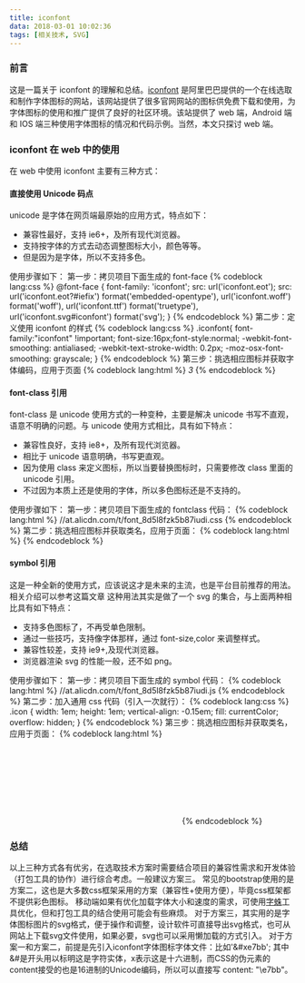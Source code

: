 ```yaml
---
title: iconfont
data: 2018-03-01 10:02:36
tags: [相关技术, SVG]
---
```


### 前言

这是一篇关于 iconfont 的理解和总结。[iconfont](http://www.iconfont.cn) 是阿里巴巴提供的一个在线选取和制作字体图标的网站，该网站提供了很多官网网站的图标供免费下载和使用，为字体图标的使用和推广提供了良好的社区环境。该站提供了 web 端，Android 端和 IOS 端三种使用字体图标的情况和代码示例。当然，本文只探讨 web 端。

### iconfont 在 web 中的使用

在 web 中使用 iconfont 主要有三种方式：

#### 直接使用 Unicode 码点

unicode 是字体在网页端最原始的应用方式，特点如下：

* 兼容性最好，支持 ie6+，及所有现代浏览器。
* 支持按字体的方式去动态调整图标大小，颜色等等。
* 但是因为是字体，所以不支持多色。

使用步骤如下：
第一步：拷贝项目下面生成的 font-face
{% codeblock lang:css %}
@font-face {
    font-family: 'iconfont';
    src: url('iconfont.eot');
    src: url('iconfont.eot?#iefix') format('embedded-opentype'),
    url('iconfont.woff') format('woff'),
    url('iconfont.ttf') format('truetype'),
    url('iconfont.svg#iconfont') format('svg');
}
{% endcodeblock %}
第二步：定义使用 iconfont 的样式
{% codeblock lang:css %}
.iconfont{
    font-family:"iconfont" !important;
    font-size:16px;font-style:normal;
    -webkit-font-smoothing: antialiased;
    -webkit-text-stroke-width: 0.2px;
    -moz-osx-font-smoothing: grayscale;
}
{% endcodeblock %}
第三步：挑选相应图标并获取字体编码，应用于页面
{% codeblock lang:html %}
<i class="iconfont">&#x33;</i>
{% endcodeblock %}

#### font-class 引用

font-class 是 unicode 使用方式的一种变种，主要是解决 unicode 书写不直观，语意不明确的问题。与 unicode 使用方式相比，具有如下特点：

* 兼容性良好，支持 ie8+，及所有现代浏览器。
* 相比于 unicode 语意明确，书写更直观。
* 因为使用 class 来定义图标，所以当要替换图标时，只需要修改 class 里面的 unicode 引用。
* 不过因为本质上还是使用的字体，所以多色图标还是不支持的。

使用步骤如下：
第一步：拷贝项目下面生成的 fontclass 代码：
{% codeblock lang:html %}
//at.alicdn.com/t/font_8d5l8fzk5b87iudi.css
{% endcodeblock %}
第二步：挑选相应图标并获取类名，应用于页面：
{% codeblock lang:html %}
<i class="iconfont icon-xxx"></i>
{% endcodeblock %}

#### symbol 引用

这是一种全新的使用方式，应该说这才是未来的主流，也是平台目前推荐的用法。相关介绍可以参考这篇文章 这种用法其实是做了一个 svg 的集合，与上面两种相比具有如下特点：

* 支持多色图标了，不再受单色限制。
* 通过一些技巧，支持像字体那样，通过 font-size,color 来调整样式。
* 兼容性较差，支持 ie9+,及现代浏览器。
* 浏览器渲染 svg 的性能一般，还不如 png。

使用步骤如下：
第一步：拷贝项目下面生成的 symbol 代码：
{% codeblock lang:html %}
//at.alicdn.com/t/font_8d5l8fzk5b87iudi.js
{% endcodeblock %}
第二步：加入通用 css 代码（引入一次就行）：
{% codeblock lang:css %}
.icon {
    width: 1em; height: 1em;
    vertical-align: -0.15em;
    fill: currentColor;
    overflow: hidden;
}
{% endcodeblock %}
第三步：挑选相应图标并获取类名，应用于页面：
{% codeblock lang:html %}
<svg class="icon" aria-hidden="true">
    <use xlink:href="#icon-xxx"></use>
</svg>
{% endcodeblock %}

### 总结
以上三种方式各有优劣，在选取技术方案时需要结合项目的兼容性需求和开发体验（打包工具的协作）进行综合考虑。一般建议方案三。
常见的bootstrap使用的是方案二，这也是大多数css框架采用的方案（兼容性+使用方便），毕竟css框架都不提供彩色图标。
移动端如果有优化加载字体大小和速度的需求，可使用[字蛛](http://font-spider.org/)工具优化，但和打包工具的结合使用可能会有些麻烦。
对于方案三，其实用的是字体图标图片的svg格式，便于操作和调整，设计软件可直接导出svg格式，也可从网站上下载svg文件使用，如果必要，svg也可以采用懒加载的方式引入。
对于方案一和方案二，前提是先引入iconfont字体图标字体文件：比如'&#xe7bb'; 其中&#是开头用以标明这是字符实体，x表示这是十六进制，而CSS的伪元素的content接受的也是16进制的Unicode编码，所以可以直接写 content: "\e7bb"。